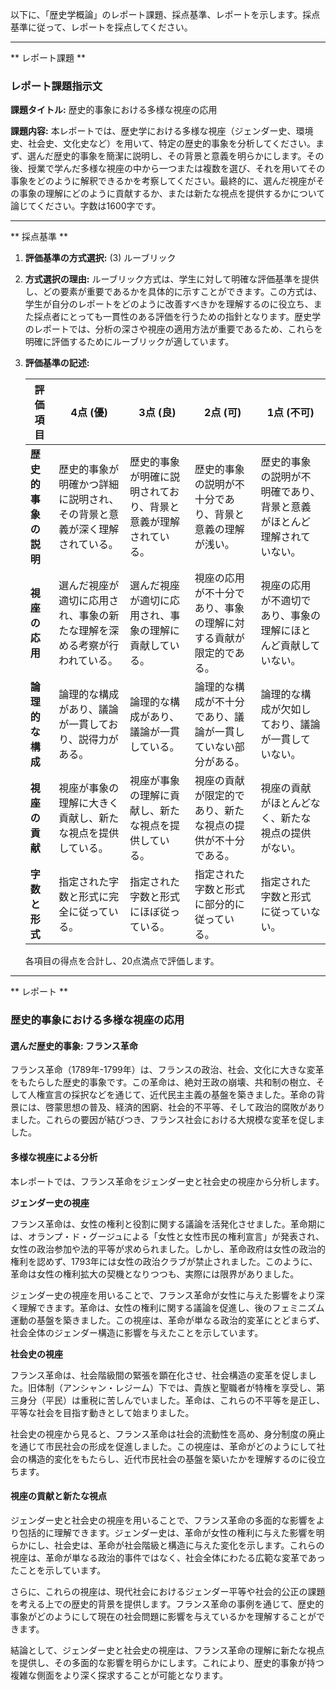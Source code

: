 以下に、「歴史学概論」のレポート課題、採点基準、レポートを示します。採点基準に従って、レポートを採点してください。

---------------------------------------
** レポート課題 **

### レポート課題指示文

**課題タイトル:** 歴史的事象における多様な視座の応用

**課題内容:** 本レポートでは、歴史学における多様な視座（ジェンダー史、環境史、社会史、文化史など）を用いて、特定の歴史的事象を分析してください。まず、選んだ歴史的事象を簡潔に説明し、その背景と意義を明らかにします。その後、授業で学んだ多様な視座の中から一つまたは複数を選び、それを用いてその事象をどのように解釈できるかを考察してください。最終的に、選んだ視座がその事象の理解にどのように貢献するか、または新たな視点を提供するかについて論じてください。字数は1600字です。

---------------------------------------
** 採点基準 **

1. **評価基準の方式選択:** (3) ルーブリック

2. **方式選択の理由:** 
   ルーブリック方式は、学生に対して明確な評価基準を提供し、どの要素が重要であるかを具体的に示すことができます。この方式は、学生が自分のレポートをどのように改善すべきかを理解するのに役立ち、また採点者にとっても一貫性のある評価を行うための指針となります。歴史学のレポートでは、分析の深さや視座の適用方法が重要であるため、これらを明確に評価するためにルーブリックが適しています。

3. **評価基準の記述:**

   | 評価項目           | 4点 (優)                                                                 | 3点 (良)                                                               | 2点 (可)                                                               | 1点 (不可)                                                             |
   |--------------------|---------------------------------------------------------------------------|------------------------------------------------------------------------|------------------------------------------------------------------------|------------------------------------------------------------------------|
   | **歴史的事象の説明** | 歴史的事象が明確かつ詳細に説明され、その背景と意義が深く理解されている。 | 歴史的事象が明確に説明されており、背景と意義が理解されている。         | 歴史的事象の説明が不十分であり、背景と意義の理解が浅い。             | 歴史的事象の説明が不明確であり、背景と意義がほとんど理解されていない。 |
   | **視座の応用**     | 選んだ視座が適切に応用され、事象の新たな理解を深める考察が行われている。 | 選んだ視座が適切に応用され、事象の理解に貢献している。                 | 視座の応用が不十分であり、事象の理解に対する貢献が限定的である。     | 視座の応用が不適切であり、事象の理解にほとんど貢献していない。         |
   | **論理的な構成**   | 論理的な構成があり、議論が一貫しており、説得力がある。                     | 論理的な構成があり、議論が一貫している。                               | 論理的な構成が不十分であり、議論が一貫していない部分がある。           | 論理的な構成が欠如しており、議論が一貫していない。                     |
   | **視座の貢献**     | 視座が事象の理解に大きく貢献し、新たな視点を提供している。                 | 視座が事象の理解に貢献し、新たな視点を提供している。                   | 視座の貢献が限定的であり、新たな視点の提供が不十分である。             | 視座の貢献がほとんどなく、新たな視点の提供がない。                     |
   | **字数と形式**     | 指定された字数と形式に完全に従っている。                                 | 指定された字数と形式にほぼ従っている。                                 | 指定された字数と形式に部分的に従っている。                             | 指定された字数と形式に従っていない。                                   |

   各項目の得点を合計し、20点満点で評価します。

---------------------------------------
** レポート **
### 歴史的事象における多様な視座の応用

#### 選んだ歴史的事象: フランス革命

フランス革命（1789年-1799年）は、フランスの政治、社会、文化に大きな変革をもたらした歴史的事象です。この革命は、絶対王政の崩壊、共和制の樹立、そして人権宣言の採択などを通じて、近代民主主義の基盤を築きました。革命の背景には、啓蒙思想の普及、経済的困窮、社会的不平等、そして政治的腐敗がありました。これらの要因が結びつき、フランス社会における大規模な変革を促しました。

#### 多様な視座による分析

本レポートでは、フランス革命をジェンダー史と社会史の視座から分析します。

**ジェンダー史の視座**

フランス革命は、女性の権利と役割に関する議論を活発化させました。革命期には、オランプ・ド・グージュによる「女性と女性市民の権利宣言」が発表され、女性の政治参加や法的平等が求められました。しかし、革命政府は女性の政治的権利を認めず、1793年には女性の政治クラブが禁止されました。このように、革命は女性の権利拡大の契機となりつつも、実際には限界がありました。

ジェンダー史の視座を用いることで、フランス革命が女性に与えた影響をより深く理解できます。革命は、女性の権利に関する議論を促進し、後のフェミニズム運動の基盤を築きました。この視座は、革命が単なる政治的変革にとどまらず、社会全体のジェンダー構造に影響を与えたことを示しています。

**社会史の視座**

フランス革命は、社会階級間の緊張を顕在化させ、社会構造の変革を促しました。旧体制（アンシャン・レジーム）下では、貴族と聖職者が特権を享受し、第三身分（平民）は重税に苦しんでいました。革命は、これらの不平等を是正し、平等な社会を目指す動きとして始まりました。

社会史の視座から見ると、フランス革命は社会的流動性を高め、身分制度の廃止を通じて市民社会の形成を促進しました。この視座は、革命がどのようにして社会の構造的変化をもたらし、近代市民社会の基盤を築いたかを理解するのに役立ちます。

#### 視座の貢献と新たな視点

ジェンダー史と社会史の視座を用いることで、フランス革命の多面的な影響をより包括的に理解できます。ジェンダー史は、革命が女性の権利に与えた影響を明らかにし、社会史は、革命が社会階級と構造に与えた変化を示します。これらの視座は、革命が単なる政治的事件ではなく、社会全体にわたる広範な変革であったことを示しています。

さらに、これらの視座は、現代社会におけるジェンダー平等や社会的公正の課題を考える上での歴史的背景を提供します。フランス革命の事例を通じて、歴史的事象がどのようにして現在の社会問題に影響を与えているかを理解することができます。

結論として、ジェンダー史と社会史の視座は、フランス革命の理解に新たな視点を提供し、その多面的な影響を明らかにします。これにより、歴史的事象が持つ複雑な側面をより深く探求することが可能となります。

